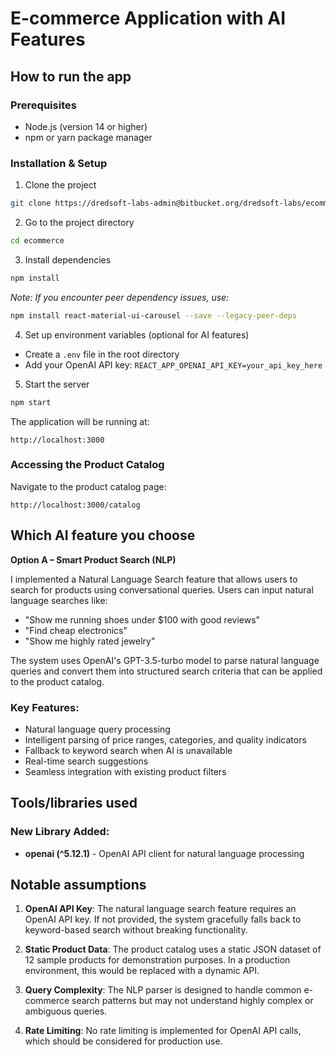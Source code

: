 # E-commerce Application with AI Features

## How to run the app

### Prerequisites
- Node.js (version 14 or higher)
- npm or yarn package manager

### Installation & Setup

1. Clone the project
```bash
git clone https://dredsoft-labs-admin@bitbucket.org/dredsoft-labs/ecommerce.git
```

2. Go to the project directory
```bash
cd ecommerce
```

3. Install dependencies
```bash
npm install
```
*Note: If you encounter peer dependency issues, use:*
```bash
npm install react-material-ui-carousel --save --legacy-peer-deps
```

4. Set up environment variables (optional for AI features)
- Create a `.env` file in the root directory
- Add your OpenAI API key: `REACT_APP_OPENAI_API_KEY=your_api_key_here`

5. Start the server
```bash
npm start
```

The application will be running at:
```
http://localhost:3000
```

### Accessing the Product Catalog
Navigate to the product catalog page:
```
http://localhost:3000/catalog
```

## Which AI feature you choose

**Option A – Smart Product Search (NLP)**

I implemented a Natural Language Search feature that allows users to search for products using conversational queries. Users can input natural language searches like:
- "Show me running shoes under $100 with good reviews"
- "Find cheap electronics"
- "Show me highly rated jewelry"

The system uses OpenAI's GPT-3.5-turbo model to parse natural language queries and convert them into structured search criteria that can be applied to the product catalog.

### Key Features:
- Natural language query processing
- Intelligent parsing of price ranges, categories, and quality indicators
- Fallback to keyword search when AI is unavailable
- Real-time search suggestions
- Seamless integration with existing product filters

## Tools/libraries used

### New Library Added:
- **openai (^5.12.1)** - OpenAI API client for natural language processing

## Notable assumptions

1. **OpenAI API Key**: The natural language search feature requires an OpenAI API key. If not provided, the system gracefully falls back to keyword-based search without breaking functionality.

2. **Static Product Data**: The product catalog uses a static JSON dataset of 12 sample products for demonstration purposes. In a production environment, this would be replaced with a dynamic API.

3. **Query Complexity**: The NLP parser is designed to handle common e-commerce search patterns but may not understand highly complex or ambiguous queries.

4. **Rate Limiting**: No rate limiting is implemented for OpenAI API calls, which should be considered for production use.

